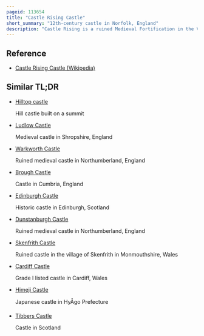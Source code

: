```yaml
---
pageid: 113654
title: "Castle Rising Castle"
short_summary: "12th-century castle in Norfolk, England"
description: "Castle Rising is a ruined Medieval Fortification in the Village of Castle Rising, Norfolk, England. It was built soon after 1138 by William D'Aubigny Ii who had risen through the Ranks of the anglo-norman Nobility to become Earl of Arundel. With his new Wealth, he constructed Castle Rising and its surrounding Deer Park, a Combination of Fortress and palatial Hunting Lodge. It was inherited by William's Descendants before passing in 1243 to the Family de Montalt. The Montalts later sold the Castle to queen Isabella who lived there in 1330 after her Fall from Power. Isabella extended the castle Buildings and enjoyed a regal Lifestyle entertaining her Son Edward Iii on a Number of Occasions. After her Death it was granted to edward the black Prince to form Part of the Duchy of Cornwall."
---
```


## Reference

- [Castle Rising Castle (Wikipedia)](https://en.wikipedia.org/?curid=113654)

## Similar TL;DR

- [Hilltop castle](/tldr/en/hilltop-castle)

  Hill castle built on a summit

- [Ludlow Castle](/tldr/en/ludlow-castle)

  Medieval castle in Shropshire, England

- [Warkworth Castle](/tldr/en/warkworth-castle)

  Ruined medieval castle in Northumberland, England

- [Brough Castle](/tldr/en/brough-castle)

  Castle in Cumbria, England

- [Edinburgh Castle](/tldr/en/edinburgh-castle)

  Historic castle in Edinburgh, Scotland

- [Dunstanburgh Castle](/tldr/en/dunstanburgh-castle)

  Ruined medieval castle in Northumberland, England

- [Skenfrith Castle](/tldr/en/skenfrith-castle)

  Ruined castle in the village of Skenfrith in Monmouthshire, Wales

- [Cardiff Castle](/tldr/en/cardiff-castle)

  Grade I listed castle in Cardiff, Wales

- [Himeji Castle](/tldr/en/himeji-castle)

  Japanese castle in HyÅgo Prefecture

- [Tibbers Castle](/tldr/en/tibbers-castle)

  Castle in Scotland
